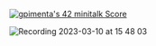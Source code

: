 [![gpimenta's 42 minitalk Score](https://badge42.vercel.app/api/v2/cldx0plxj00060fl5yi95cgh9/project/2934943)](https://github.com/JaeSeoKim/badge42)

![Recording 2023-03-10 at 15 48 03](https://user-images.githubusercontent.com/87911989/224360756-b678d56f-faea-47f8-833d-89878f51dc2d.gif)
